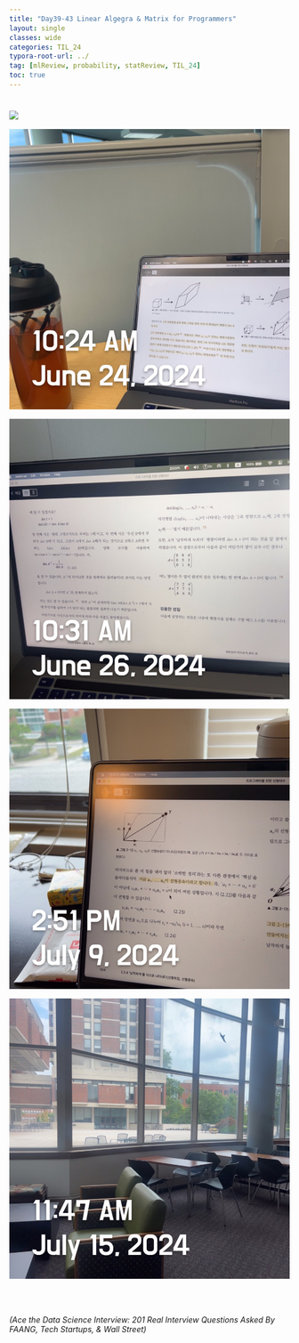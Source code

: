 ```yaml
---
title: "Day39-43 Linear Algegra & Matrix for Programmers"
layout: single
classes: wide
categories: TIL_24
typora-root-url: ../
tag: [mlReview, probability, statReview, TIL_24]
toc: true 
---
```


# 

<img src="/blog/images/2024-07-31-TIL24_Extra_Days(Day39-43)/B457B861-8C6C-41B1-928E-BC958A20FD07_1_105_c.jpeg" width="80%">

![5E1AC6FA-D861-4134-9E70-992F2F6F37B3_1_105_c](/images/2024-07-31-TIL24_Extra_Days(Day39-43)/5E1AC6FA-D861-4134-9E70-992F2F6F37B3_1_105_c.jpeg)

![E244ACA1-40FF-4FD9-A847-F2D5085FD10E_1_105_c](/images/2024-07-31-TIL24_Extra_Days(Day39-43)/E244ACA1-40FF-4FD9-A847-F2D5085FD10E_1_105_c.jpeg)

![66C5DF58-519E-4BD4-9B7D-23FF83C4FD7F_1_105_c](/images/2024-07-31-TIL24_Extra_Days(Day39-43)/66C5DF58-519E-4BD4-9B7D-23FF83C4FD7F_1_105_c.jpeg)

![F2B28F86-A8AA-4BDB-858D-E0D45C8110B4_1_105_c](/images/2024-07-31-TIL24_Extra_Days(Day39-43)/F2B28F86-A8AA-4BDB-858D-E0D45C8110B4_1_105_c.jpeg)

<br><br>

*(Ace the Data Science Interview: 201 Real Interview Questions Asked By FAANG, Tech Startups, & Wall Street)*





<br><br>

